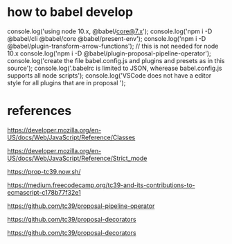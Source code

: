 # how to babel develop

console.log('using node 10.x, @babel/core@7.x');
console.log('npm i -D @babel/cli @babel/core @babel/present-env');
console.log('npm i -D @babel/plugin-transform-arrow-functions'); // this is not needed for node 10.x
console.log('npm i -D @babel/plugin-proposal-pipeline-operator');
console.log('create the file babel.config.js and plugins and presets as in this source');
console.log('.babelrc is limited to JSON, wherease babel.config.js supports all node scripts');
console.log('VSCode does not have a editor style for all plugins that are in proposal ');


# references

https://developer.mozilla.org/en-US/docs/Web/JavaScript/Reference/Classes

https://developer.mozilla.org/en-US/docs/Web/JavaScript/Reference/Strict_mode

https://prop-tc39.now.sh/

https://medium.freecodecamp.org/tc39-and-its-contributions-to-ecmascript-c178b77f32e1

https://github.com/tc39/proposal-pipeline-operator

https://github.com/tc39/proposal-decorators

https://github.com/tc39/proposal-decorators

